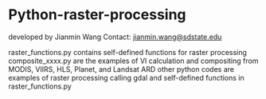 # Python-raster-processing
developed by Jianmin Wang 
Contact: jianmin.wang@sdstate.edu

raster_functions.py contains self-defined functions for raster processing
composite_xxxx.py are the examples of VI calculation and compositing from MODIS, VIIRS, HLS, Planet, and Landsat ARD
other python codes are examples of raster processing calling gdal and self-defined functions in raster_functions.py 
